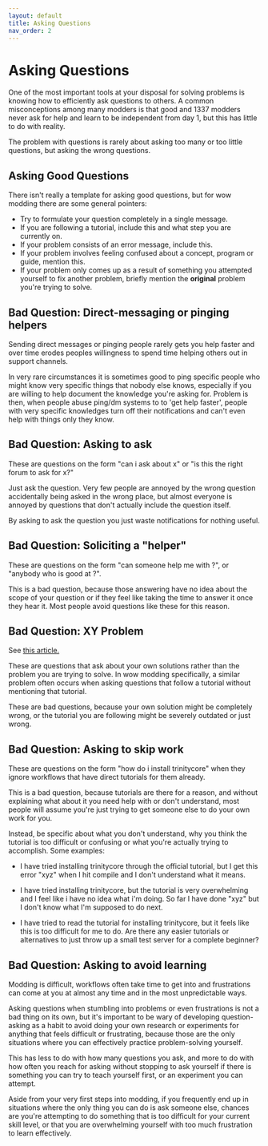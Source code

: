 ```yaml
---
layout: default
title: Asking Questions
nav_order: 2
---
```


# Asking Questions

One of the most important tools at your disposal for solving problems is knowing how to efficiently ask questions to others. A common misconceptions among many modders is that good and 1337 modders never ask for help and learn to be independent from day 1, but this has little to do with reality.

The problem with questions is rarely about asking too many or too little questions, but asking the wrong questions.

## Asking Good Questions

There isn't really a template for asking good questions, but for wow modding there are some general pointers:

- Try to formulate your question completely in a single message.
- If you are following a tutorial, include this and what step you are currently on.
- If your problem consists of an error message, include this.
- If your problem involves feeling confused about a concept, program or guide, mention this.
- If your problem only comes up as a result of something you attempted yourself to fix another problem, briefly mention the **original** problem you're trying to solve.

## Bad Question: Direct-messaging or pinging helpers

Sending direct messages or pinging people rarely gets you help faster and over time erodes peoples willingness to spend time helping others out in support channels.

In very rare circumstances it is sometimes good to ping specific people who might know very specific things that nobody else knows, especially if you are willing to help document the knowledge you're asking for. Problem is then, when people abuse ping/dm systems to to 'get help faster', people with very specific knowledges turn off their notifications and can't even help with things only they know.

## Bad Question: Asking to ask

These are questions on the form "can i ask about x" or "is this the right forum to ask for x?"

Just ask the question. Very few people are annoyed by the wrong question accidentally being asked in the wrong place, but almost everyone is annoyed by questions that don't actually include the question itself.

By asking to ask the question you just waste notifications for nothing useful.

## Bad Question: Soliciting a "helper"

These are questions on the form "can someone help me with <vague problem description>?", or "anybody who is good at <general modding category>?".

This is a bad question, because those answering have no idea about the scope of your question or if they feel like taking the time to answer it once they hear it. Most people avoid questions like these for this reason.

## Bad Question: XY Problem

See [this article.](https://xyproblem.info/)

These are questions that ask about your own solutions rather than the problem you are trying to solve. In wow modding specifically, a similar problem often occurs when asking questions that follow a tutorial without mentioning that tutorial.

These are bad questions, because your own solution might be completely wrong, or the tutorial you are following might be severely outdated or just wrong.

## Bad Question: Asking to skip work

These are questions on the form "how do i install trinitycore" when they ignore workflows that have direct tutorials for them already.

This is a bad question, because tutorials are there for a reason, and without explaining what about it you need help with or don't understand, most people will assume you're just trying to get someone else to do your own work for you.

Instead, be specific about what you don't understand, why you think the tutorial is too difficult or confusing or what you're actually trying to accomplish. Some examples:

- I have tried installing trinitycore through the official tutorial, but I get this error "xyz" when I hit compile and I don't understand what it means.

- I have tried installing trinitycore, but the tutorial is very overwhelming and I feel like i have no idea what i'm doing. So far I have done "xyz" but I don't know what I'm supposed to do next.

- I have tried to read the tutorial for installing trinitycore, but it feels like this is too difficult for me to do. Are there any easier tutorials or alternatives to just throw up a small test server for a complete beginner?

## Bad Question: Asking to avoid learning

Modding is difficult, workflows often take time to get into and frustrations can come at you at almost any time and in the most unpredictable ways.

Asking questions when stumbling into problems or even frustrations is not a bad thing on its own, but it's important to be wary of developing question-asking as a habit to avoid doing your own research or experiments for anything that feels difficult or frustrating, because those are the only situations where you can effectively practice problem-solving yourself.

This has less to do with how many questions you ask, and more to do with how often you reach for asking without stopping to ask yourself if there is something you can try to teach yourself first, or an experiment you can attempt.

Aside from your very first steps into modding, if you frequently end up in situations where the only thing you can do is ask someone else, chances are you're attempting to do something that is too difficult for your current skill level, or that you are overwhelming yourself with too much frustration to learn effectively.